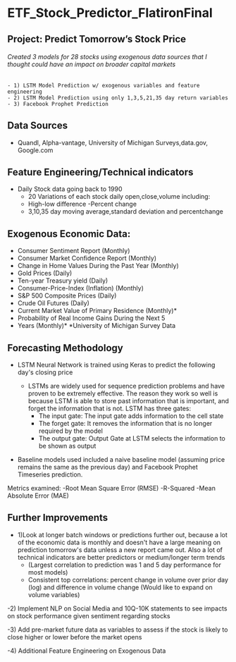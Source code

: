 # ETF_Stock_Predictor_FlatironFinal

## Project: Predict Tomorrow’s Stock Price

###### Created 3 models for 28 stocks using exogenous data sources that I thought could have an impact on broader capital markets
    - 1) LSTM Model Prediction w/ exogenous variables and feature engineering
    - 2) LSTM Model Prediction using only 1,3,5,21,35 day return variables
    - 3) Facebook Prophet Prediction

## Data Sources
- Quandl, Alpha-vantage, University of Michigan Surveys,data.gov, Google.com

## Feature Engineering/Technical indicators
 - Daily Stock data going back to 1990
    - 20 Variations of each stock daily open,close,volume including:
    - High-low difference
    -Percent change
    - 3,10,35 day moving average,standard deviation and percentchange

## Exogenous Economic Data:
- Consumer Sentiment Report (Monthly)
- Consumer Market Confidence Report (Monthly)
- Change in Home Values During the Past Year (Monthly)
- Gold Prices (Daily)
- Ten-year Treasury yield (Daily)
- Consumer-Price-Index (Inflation) (Monthly)
- S&P 500 Composite Prices (Daily)
- Crude Oil Futures (Daily)
- Current Market Value of Primary Residence (Monthly)*
- Probability of Real Income Gains During the Next 5
- Years (Monthly)*
*University of Michigan Survey Data


## Forecasting Methodology
- LSTM Neural Network is trained using Keras to predict the following day's closing price
    - LSTMs are widely used for sequence prediction problems and have proven to be extremely effective. The reason they work so well is because LSTM is able to store past information that is important, and forget the information that is not. LSTM has three gates:
        - The input gate: The input gate adds information to the cell state
        - The forget gate: It removes the information that is no longer required by the model
        - The output gate: Output Gate at LSTM selects the information to be shown as output
 
- Baseline models used included a naive baseline model (assuming price remains the same as the previous day) and Facebook Prophet Timeseries prediction.

Metrics examined: 
    -Root Mean Square Error (RMSE)
    -R-Squared
    -Mean Absolute Error (MAE) 


## Further Improvements
- 1)Look at longer batch windows or predictions further out, because a lot of the economic data is monthly and doesn't have a large meaning on prediction tomorrow's data unless a new report came out. Also a lot of technical indicators are better predictors or medium/longer term trends
    - (Largest correlation to prediction was 1 and 5 day performance for most models)
    - Consistent top correlations: percent change in volume over prior day (log) and difference in volume change (Would like to expand on volume variables)
    
-2) Implement NLP on Social Media and 10Q-10K statements to see impacts on stock performance given sentiment regarding stocks

-3) Add pre-market future data as variables to assess if the stock is likely to close higher or lower before the market opens

-4) Additional Feature Engineering on Exogenous Data
